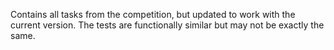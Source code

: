 Contains all tasks from the competition, but updated to work with the current version. 
The tests are functionally similar but may not be exactly the same.